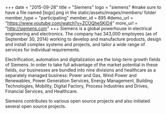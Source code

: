 +++
date = "2015-09-28"
title = "Siemens"
logo = "siemens" #make sure to have a file named [logo].png in the static/assets/images/members/ folder
member_type = "participating"
member_id = 895
#demo_url = "https://www.youtube.com/watch?v=ZCOQhe5KiD4"
more_url = "http://siemens.com"
+++
Siemens is a global powerhouse in electrical engineering and electronics. The company has 343,000 employees (as of September 30, 2014) working to develop and manufacture products, design and install complex systems and projects, and tailor a wide range of services for individual requirements.

Electrification, automation and digitalization are the long-term growth fields of Siemens. In order to take full advantage of the market potential in these fields, our businesses are bundled into nine divisions and healthcare as a separately managed business: Power and Gas, Wind Power and Renewables, Power Generation Services, Energy Management, Building Technologies, Mobility, Digital Factory, Process Industries and Drives, Financial Services, and Healthcare.

Siemens contributes to various open source projects and also initiated several open source projects.